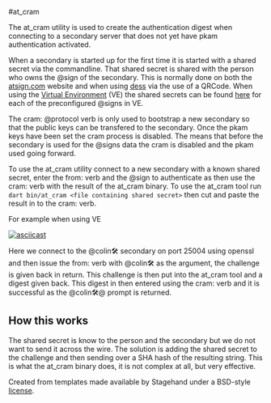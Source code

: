 #at_cram

The at_cram utility is used to create the authentication digest when connecting
to a secondary server that does not yet have pkam authentication activated.

 When a secondary is started up for the first time it is started with a shared secret via the 
commandline. That shared secret is shared with the person who owns the @sign of the secondary. This
is normally done on both the [atsign.com](atsign.com) website and when using [dess](https://github.com/atsign-foundation/dess)
via the use of a QRCode.
 When using the [Virtual Environment](https://github.com/atsign-foundation/at_virtual_environment) (VE) the 
shared secrets can be found [here](https://github.com/atsign-foundation/at_tools/tree/trunk/at_cram/cramkeys)
for each of the preconfigured @signs in VE.

 The cram: @protocol verb is only used to bootstrap a new secondary so that the public keys can be transfered
to the secondary. Once the pkam keys have been set the cram process is disabled. The means that before the
secondary is used for the @signs data the cram is disabled and the pkam used going forward.

To use the at_cram utility connect to a new secondary with a known shared secret, enter the from: verb
and the @sign to authenticate as then use the cram: verb with the result of the at_cram binary.
 To use the at_cram tool run `dart bin/at_cram <file containing shared secret>` then cut and paste the 
result in to the cram:<digest> verb.

For example when using VE

[![asciicast](https://asciinema.org/a/4YBCRUt4duFs9u4fAEfmMhhAS.svg)](https://asciinema.org/a/4YBCRUt4duFs9u4fAEfmMhhAS)

Here we connect to the @colin🛠  secondary on port 25004 using openssl and then issue the from: verb with
@colin🛠 as the argument, the challenge is given back in return. This challenge is then put into the
at_cram tool and a digest given back. This digest in then entered using the cram: verb and it is successful 
as the @colin🛠@ prompt is returned.

## How this works
The shared secret is know to the person and the secondary but we do not want to send it across the wire.
The solution is adding the shared secret to the challenge and then sending over a SHA hash of the resulting 
string. This is what the at_cram binary does, it is not complex at all, but very effective.



Created from templates made available by Stagehand under a BSD-style
[license](https://github.com/dart-lang/stagehand/blob/master/LICENSE).
